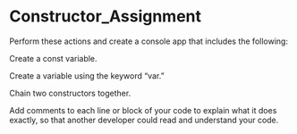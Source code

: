 # Constructor_Assignment

Perform these actions and create a console app that includes the following:

Create a const variable.

Create a variable using the keyword “var.”

Chain two constructors together.

Add comments to each line or block of your code to explain what it does exactly, so that another developer could read and understand your code.
